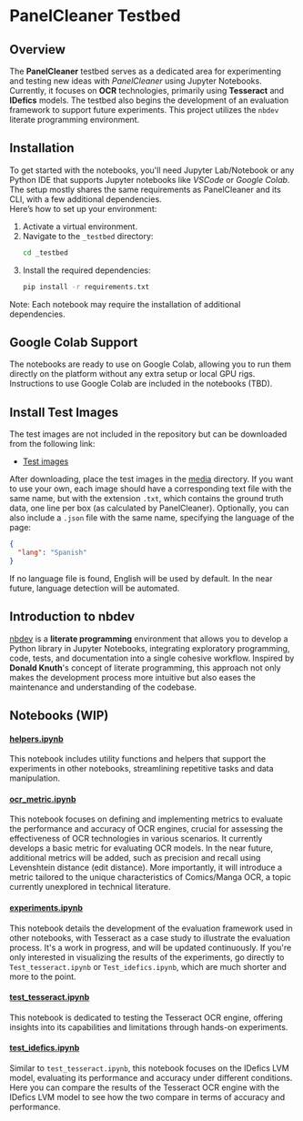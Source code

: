# PanelCleaner Testbed

## Overview
The **PanelCleaner** testbed serves as a dedicated area for experimenting and testing new ideas with *PanelCleaner* using Jupyter Notebooks. Currently, it focuses on **OCR** technologies, primarily using **Tesseract** and **IDefics** models. The testbed also begins the development of an evaluation framework to support future experiments. This project utilizes the `nbdev` literate programming environment.

## Installation
To get started with the notebooks, you'll need Jupyter Lab/Notebook or any Python IDE that supports Jupyter notebooks like *VSCode* or *Google Colab*. 
The setup mostly shares the same requirements as PanelCleaner and its CLI, with a few additional dependencies.  
Here’s how to set up your environment:
1. Activate a virtual environment.
2. Navigate to the `_testbed` directory:
   ```bash
   cd _testbed
   ```
3. Install the required dependencies:
   ```bash
   pip install -r requirements.txt
   ```
Note: Each notebook may require the installation of additional dependencies.

## Google Colab Support
The notebooks are ready to use on Google Colab, allowing you to run them directly on the platform without any extra setup or local GPU rigs.
Instructions to use Google Colab are included in the notebooks (TBD).

## Install Test Images
The test images are not included in the repository but can be downloaded from the following link:
- [Test images](https://drive.google.com/drive/folders/101_1_20240229)

After downloading, place the test images in the [media](media) directory. If you want to use your own, each image should have a corresponding text file with the same name, but with the extension `.txt`, which contains the ground truth data, one line per box (as calculated by PanelCleaner). Optionally, you can also include a `.json` file with the same name, specifying the language of the page:
```json
{
  "lang": "Spanish"
}
```
If no language file is found, English will be used by default. In the near future, language detection will be automated.

## Introduction to nbdev
[nbdev](https://nbdev.fast.ai/) is a **literate programming** environment that allows you to develop a Python library in Jupyter Notebooks, integrating exploratory programming, code, tests, and documentation into a single cohesive workflow. Inspired by **Donald Knuth**'s concept of literate programming, this approach not only makes the development process more intuitive but also eases the maintenance and understanding of the codebase.

## Notebooks (WIP)

#### [helpers.ipynb](helpers.ipynb)
This notebook includes utility functions and helpers that support the experiments in other notebooks, streamlining repetitive tasks and data manipulation.

#### [ocr_metric.ipynb](ocr_metric.ipynb)
This notebook focuses on defining and implementing metrics to evaluate the performance and accuracy of OCR engines, crucial for assessing the effectiveness of OCR technologies in various scenarios. It currently develops a basic metric for evaluating OCR models. In the near future, additional metrics will be added, such as precision and recall using Levenshtein distance (edit distance). More importantly, it will introduce a metric tailored to the unique characteristics of Comics/Manga OCR, a topic currently unexplored in technical literature.

#### [experiments.ipynb](experiments.ipynb)
This notebook details the development of the evaluation framework used in other notebooks, with Tesseract as a case study to illustrate the evaluation process. It's a work in progress, and will be updated continuously. If you're only interested in visualizing the results of the experiments, go directly to `Test_tesseract.ipynb` or `Test_idefics.ipynb`, which are much shorter and more to the point.

#### [test_tesseract.ipynb](test_tesseract.ipynb)
This notebook is dedicated to testing the Tesseract OCR engine, offering insights into its capabilities and limitations through hands-on experiments.

#### [test_idefics.ipynb](test_idefics.ipynb)
Similar to `test_tesseract.ipynb`, this notebook focuses on the IDefics LVM model, evaluating its performance and accuracy under different conditions. Here you can compare the results of the Tesseract OCR engine with the IDefics LVM model to see how the two compare in terms of accuracy and performance.
